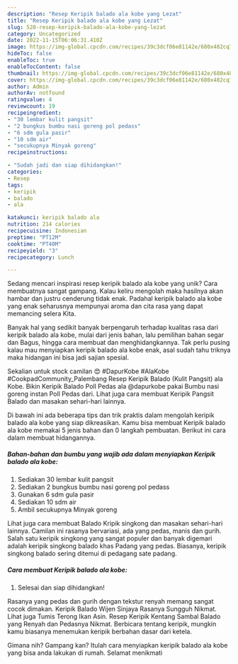 ```yaml
---
description: "Resep Keripik balado ala kobe yang Lezat"
title: "Resep Keripik balado ala kobe yang Lezat"
slug: 528-resep-keripik-balado-ala-kobe-yang-lezat
category: Uncategorized
date: 2022-11-15T06:06:31.410Z
image: https://img-global.cpcdn.com/recipes/39c3dcf06e81142e/680x482cq70/keripik-balado-ala-kobe-foto-resep-utama.jpg
hideToc: false
enableToc: true
enableTocContent: false
thumbnail: https://img-global.cpcdn.com/recipes/39c3dcf06e81142e/680x482cq70/keripik-balado-ala-kobe-foto-resep-utama.jpg
cover: https://img-global.cpcdn.com/recipes/39c3dcf06e81142e/680x482cq70/keripik-balado-ala-kobe-foto-resep-utama.jpg
author: Admin
authorAv: notfound
ratingvalue: 4
reviewcount: 19
recipeingredient:
- "30 lembar kulit pangsit"
- "2 bungkus bumbu nasi goreng pol pedass"
- "6 sdm gula pasir"
- "10 sdm air"
- "secukupnya Minyak goreng"
recipeinstructions:

- "Sudah jadi dan siap dihidangkan!"
categories:
- Resep
tags:
- keripik
- balado
- ala

katakunci: keripik balado ala 
nutrition: 214 calories
recipecuisine: Indonesian
preptime: "PT12M"
cooktime: "PT40M"
recipeyield: "3"
recipecategory: Lunch

---
```





Sedang mencari inspirasi resep keripik balado ala kobe yang unik? Cara membuatnya sangat gampang. Kalau keliru mengolah maka hasilnya akan hambar dan justru cenderung tidak enak. Padahal keripik balado ala kobe yang enak seharusnya mempunyai aroma dan cita rasa yang dapat memancing selera Kita.





Banyak hal yang sedikit banyak berpengaruh terhadap kualitas rasa dari keripik balado ala kobe, mulai dari jenis bahan, lalu pemilihan bahan segar dan Bagus, hingga cara membuat dan menghidangkannya. Tak perlu pusing kalau mau menyiapkan keripik balado ala kobe enak,      asal sudah tahu triknya maka hidangan ini bisa jadi sajian spesial.














Sekalian untuk stock camilan 😍 #DapurKobe #AlaKobe #CookpadCommunity_Palembang Resep Keripik Balado (Kulit Pangsit) ala Kobe. Bikin Keripik Balado Poll Pedas ala @dapurkobe pakai Bumbu nasi goreng instan Poll Pedas dari. Lihat juga cara membuat Keripik Pangsit Balado dan masakan sehari-hari lainnya.






Di bawah ini ada beberapa tips dan trik praktis dalam mengolah keripik balado ala kobe yang siap dikreasikan. Kamu bisa membuat Keripik balado ala kobe memakai 5 jenis bahan dan 0 langkah pembuatan. Berikut ini cara dalam membuat hidangannya.

<!--inarticleads1-->

##### Bahan-bahan dan bumbu yang wajib ada dalam menyiapkan Keripik balado ala kobe:

1. Sediakan 30 lembar kulit pangsit
1. Sediakan 2 bungkus bumbu nasi goreng pol pedass
1. Gunakan 6 sdm gula pasir
1. Sediakan 10 sdm air
1. Ambil secukupnya Minyak goreng


Lihat juga cara membuat Balado Kripik singkong dan masakan sehari-hari lainnya. Camilan ini rasanya bervariasi, ada yang pedas, manis dan gurih. Salah satu keripik singkong yang sangat populer dan banyak digemari adalah keripik singkong balado khas Padang yang pedas. Biasanya, keripik singkong balado sering ditemui di pedagang sate padang. 

<!--inarticleads2-->

##### Cara membuat Keripik balado ala kobe:


1. Selesai dan siap dihidangkan!

Rasanya yang pedas dan gurih dengan tekstur renyah memang sangat cocok dimakan. Keripik Balado Wijen Sinjaya Rasanya Sungguh Nikmat. Lihat juga Tumis Terong Ikan Asin. Resep Keripik Kentang Sambal Balado yang Renyah dan Pedasnya Nikmat. Berbicara tentang keripik, mungkin kamu biasanya menemukan keripik berbahan dasar dari ketela. 

Gimana nih? Gampang kan? Itulah cara menyiapkan keripik balado ala kobe yang bisa anda lakukan di rumah. Selamat menikmati

